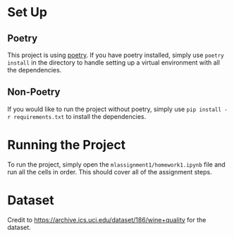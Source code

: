 # Set Up

## Poetry

This project is using [poetry](https://python-poetry.org/). If you have poetry installed, simply use `poetry install` in the directory to handle setting up a virtual environment with all the dependencies.

## Non-Poetry

If you would like to run the project without poetry, simply use `pip install -r requirements.txt` to install the dependencies.

# Running the Project

To run the project, simply open the `mlassignment1/homework1.ipynb` file and run all the cells in order. This should cover all of the assignment steps.

# Dataset

Credit to https://archive.ics.uci.edu/dataset/186/wine+quality for the dataset.
